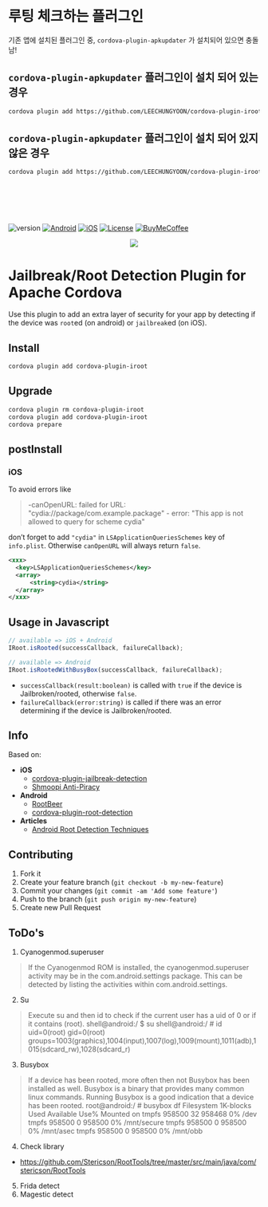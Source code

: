 
루팅 체크하는 플러그인
==================================================

기존 앱에 설치된 플러그인 중, `cordova-plugin-apkupdater` 가 설치되어 있으면 충돌남!

## `cordova-plugin-apkupdater` 플러그인이 설치 되어 있는 경우

```bash
cordova plugin add https://github.com/LEECHUNGYOON/cordova-plugin-iroot.git#3.1.1
```

## `cordova-plugin-apkupdater` 플러그인이 설치 되어 있지 않은 경우

```bash
cordova plugin add https://github.com/LEECHUNGYOON/cordova-plugin-iroot.git
```
<br>
<br>
<br>
<br>



![version][version-shield]
[![Android][android-shield]][cordova-android-link]
[![iOS][ios-shield]][cordova-ios-link]
[![License][license-shield]](LICENSE)
[![BuyMeCoffee][buymecoffee-shield]][buymecoffee-link]

<p align="center">
  <img src="/assets/logo.png">
</p>

Jailbreak/Root Detection Plugin for Apache Cordova
==================================================

Use this plugin to add an extra layer of security for your app by detecting if the device was `root`ed (on android) or `jailbreak`ed (on iOS).

## Install

```bash
cordova plugin add cordova-plugin-iroot
```

## Upgrade

```bash
cordova plugin rm cordova-plugin-iroot
cordova plugin add cordova-plugin-iroot
cordova prepare
```

## postInstall

### iOS

To avoid errors like

> -canOpenURL: failed for URL: "cydia://package/com.example.package" - error: "This app is not allowed to query for scheme cydia"

don’t forget to add `"cydia"` in `LSApplicationQueriesSchemes` key of `info.plist`. Otherwise `canOpenURL` will always return `false`.

```xml
<xxx>
  <key>LSApplicationQueriesSchemes</key>
  <array>
      <string>cydia</string>
  </array>
</xxx>
```

## Usage in Javascript

```js
// available => iOS + Android
IRoot.isRooted(successCallback, failureCallback);

// available => Android
IRoot.isRootedWithBusyBox(successCallback, failureCallback);
```

- `successCallback(result:boolean)` is called with `true` if the device is Jailbroken/rooted, otherwise `false`.
- `failureCallback(error:string)` is called if there was an error determining if the device is Jailbroken/rooted.

## Info

Based on:

- **iOS**
  - [cordova-plugin-jailbreak-detection](https://github.com/leecrossley/cordova-plugin-jailbreak-detection)
  - [Shmoopi Anti-Piracy](https://github.com/Shmoopi/AntiPiracy)
- **Android**
  - [RootBeer](https://github.com/scottyab/rootbeer/blob/master/README.md)
  - [cordova-plugin-root-detection](https://github.com/trykovyura/cordova-plugin-root-detection)
- **Articles**
  - [Android Root Detection Techniques](https://blog.netspi.com/android-root-detection-techniques/)

## Contributing

1. Fork it
2. Create your feature branch (`git checkout -b my-new-feature`)
3. Commit your changes (`git commit -am 'Add some feature'`)
4. Push to the branch (`git push origin my-new-feature`)
5. Create new Pull Request

## ToDo's

1. Cyanogenmod.superuser
  > If the Cyanogenmod ROM is installed, the cyanogenmod.superuser activity may be in the com.android.settings package.
  > This can be detected by listing the activities within com.android.settings.
2. Su
  > Execute su and then id to check if the current user has a uid of 0 or if it contains (root).
  > shell@android:/ $ su
  > shell@android:/ # id
  > uid=0(root) gid=0(root) groups=1003(graphics),1004(input),1007(log),1009(mount),1011(adb),1015(sdcard_rw),1028(sdcard_r)
3. Busybox
  > If a device has been rooted, more often then not Busybox has been installed as well.
  > Busybox is a binary that provides many common linux commands. Running Busybox is a good indication that a device has been rooted.
  > root@android:/ # busybox df
  > Filesystem           1K-blocks      Used Available Use% Mounted on
  > tmpfs                   958500        32    958468   0% /dev
  > tmpfs                   958500         0    958500   0% /mnt/secure
  > tmpfs                   958500         0    958500   0% /mnt/asec
  > tmpfs                   958500         0    958500   0% /mnt/obb
4. Check library
  - https://github.com/Stericson/RootTools/tree/master/src/main/java/com/stericson/RootTools
5. Frida detect
5. Magestic detect

[license-shield]:https://img.shields.io/github/license/WuglyakBolgoink/cordova-plugin-iroot?style=flat

[buymecoffee-link]: https://www.buymeacoffee.com/aesaythx?style=flat
[buymecoffee-shield]: https://img.shields.io/badge/buy%20me%20a%20coffee-donate-yellow.svg?style=flat

[version-shield]: https://img.shields.io/github/package-json/v/WuglyakBolgoink/cordova-plugin-iroot?color=green

[android-shield]: https://img.shields.io/badge/cordova-android-green.svg?style=flat&logo=apache-cordova
[cordova-android-link]: https://cordova.apache.org/docs/en/latest/guide/platforms/android/index.html

[ios-shield]: https://img.shields.io/badge/cordova-ios-green.svg?style=flat&logo=apache-cordova
[cordova-ios-link]: https://cordova.apache.org/docs/en/latest/guide/platforms/ios/index.html
